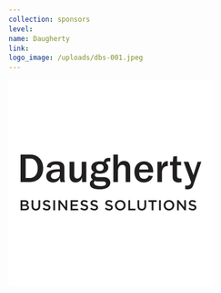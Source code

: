 ```yaml
---
collection: sponsors
level:
name: Daugherty
link:
logo_image: /uploads/dbs-001.jpeg
---
```



![](/uploads/versions/dbs-001---x----360-360x---.jpeg)